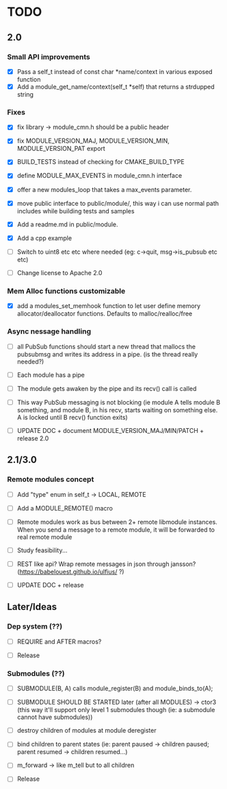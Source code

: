 # TODO

## 2.0

### Small API improvements

- [x] Pass a self_t instead of const char *name/context in various exposed function
- [x] Add a module_get_name/context(self_t *self) that returns a strdupped string

### Fixes

- [x] fix library -> module_cmn.h should be a public header
- [x] fix MODULE_VERSION_MAJ, MODULE_VERSION_MIN, MODULE_VERSION_PAT export
- [x] BUILD_TESTS instead of checking for CMAKE_BUILD_TYPE
- [x] define MODULE_MAX_EVENTS in module_cmn.h interface 
- [x] offer a new modules_loop that takes a max_events parameter.
- [x] move public interface to public/module/, this way i can use normal path includes while building tests and samples
- [x] Add a readme.md in public/module.
- [x] Add a cpp example

- [ ] Switch to uint8 etc etc where needed (eg: c->quit, msg->is_pubsub etc etc)
- [ ] Change license to Apache 2.0

### Mem Alloc functions customizable

- [x] add a modules_set_memhook function to let user define memory allocator/deallocator functions. Defaults to malloc/realloc/free

### Async nessage handling

- [ ] all PubSub functions should start a new thread that mallocs the pubsubmsg and writes its address in a pipe. (is the thread really needed?)
- [ ] Each module has a pipe 
- [ ] The module gets awaken by the pipe and its recv() call is called
- [ ] This way PubSub messaging is not blocking (ie module A tells module B something, and module B, in his recv, starts waiting on something else. A is locked until B recv() function exits)

- [ ] UPDATE DOC + document MODULE_VERSION_MAJ/MIN/PATCH + release 2.0

## 2.1/3.0

### Remote modules concept

- [ ] Add "type" enum in self_t -> LOCAL, REMOTE
- [ ] Add a MODULE_REMOTE() macro
- [ ] Remote modules work as bus between 2+ remote libmodule instances. When you send a message to a remote module, it will be forwarded to real remote module
- [ ] Study feasibility...
- [ ] REST like api? Wrap remote messages in json through jansson? (https://babelouest.github.io/ulfius/ ?)

- [ ] UPDATE DOC + release

## Later/Ideas

### Dep system (??)

- [ ] REQUIRE and AFTER macros?

- [ ] Release

### Submodules (??)

- [ ] SUBMODULE(B, A) calls module_register(B) and module_binds_to(A);
- [ ] SUBMODULE SHOULD BE STARTED later (after all MODULES) -> ctor3 (this way it'll support only level 1 submodules though (ie: a submodule cannot have submodules))
- [ ] destroy children of modules at module deregister
- [ ] bind children to parent states (ie: parent paused -> children paused; parent resumed -> children resumed...)
- [ ] m_forward -> like m_tell but to all children

- [ ] Release
